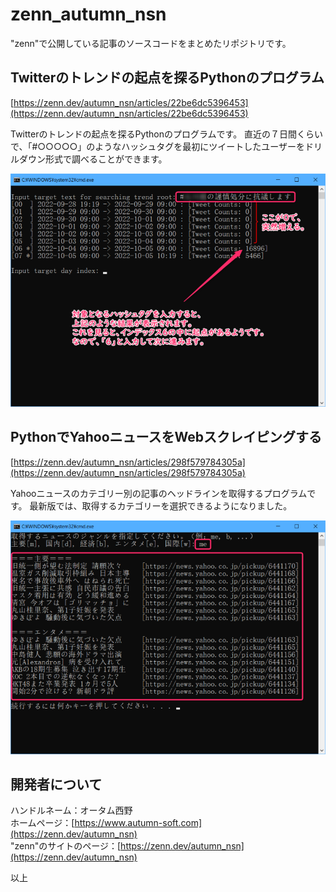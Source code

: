 # zenn_autumn_nsn
"zenn"で公開している記事のソースコードをまとめたリポジトリです。

## Twitterのトレンドの起点を探るPythonのプログラム
[https://zenn.dev/autumn_nsn/articles/22be6dc5396453](https://zenn.dev/autumn_nsn/articles/22be6dc5396453)

Twitterのトレンドの起点を探るPythonのプログラムです。
直近の７日間くらいで、「#○○○○○」のようなハッシュタグを最初にツイートしたユーザーをドリルダウン形式で調べることができます。

![プログラムの動作イメージ](images/twitter_trend_root.png)

## PythonでYahooニュースをWebスクレイピングする
[https://zenn.dev/autumn_nsn/articles/298f579784305a](https://zenn.dev/autumn_nsn/articles/298f579784305a)

Yahooニュースのカテゴリー別の記事のヘッドラインを取得するプログラムです。
最新版では、取得するカテゴリーを選択できるようになりました。

![プログラムの動作イメージ](images/yahoo_news.png)


## 開発者について
ハンドルネーム：オータム西野  
ホームページ：[https://www.autumn-soft.com](https://zenn.dev/autumn_nsn)  
"zenn"のサイトのページ：[https://zenn.dev/autumn_nsn](https://zenn.dev/autumn_nsn)  
  
以上
